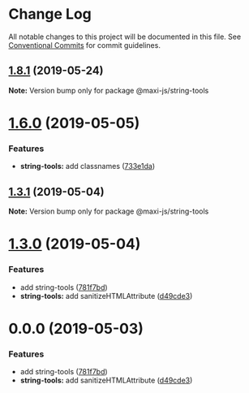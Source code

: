 # Change Log

All notable changes to this project will be documented in this file.
See [Conventional Commits](https://conventionalcommits.org) for commit guidelines.

## [1.8.1](https://github.com/kei-ito/maxi/compare/v1.8.0...v1.8.1) (2019-05-24)

**Note:** Version bump only for package @maxi-js/string-tools





# [1.6.0](https://github.com/kei-ito/maxi/compare/v1.5.0...v1.6.0) (2019-05-05)


### Features

* **string-tools:** add classnames ([733e1da](https://github.com/kei-ito/maxi/commit/733e1da))





## [1.3.1](https://github.com/kei-ito/maxi/compare/v1.3.0...v1.3.1) (2019-05-04)

**Note:** Version bump only for package @maxi-js/string-tools





# [1.3.0](https://github.com/kei-ito/maxi/compare/v1.2.3...v1.3.0) (2019-05-04)


### Features

* add string-tools ([781f7bd](https://github.com/kei-ito/maxi/commit/781f7bd))
* **string-tools:** add sanitizeHTMLAttribute ([d49cde3](https://github.com/kei-ito/maxi/commit/d49cde3))





<a name="0.0.0"></a>
# 0.0.0 (2019-05-03)


### Features

* add string-tools ([781f7bd](https://github.com/kei-ito/maxi/commit/781f7bd))
* **string-tools:** add sanitizeHTMLAttribute ([d49cde3](https://github.com/kei-ito/maxi/commit/d49cde3))
